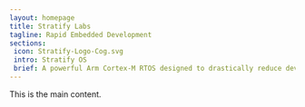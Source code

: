 ```yaml
---
layout: homepage
title: Stratify Labs
tagline: Rapid Embedded Development
sections:
 icon: Stratify-Logo-Cog.svg
 intro: Stratify OS
 brief: A powerful Arm Cortex-M RTOS designed to drastically reduce development time
---
```


This is the main content.





